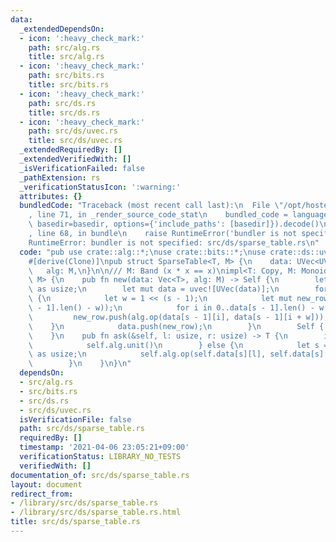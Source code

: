 ```yaml
---
data:
  _extendedDependsOn:
  - icon: ':heavy_check_mark:'
    path: src/alg.rs
    title: src/alg.rs
  - icon: ':heavy_check_mark:'
    path: src/bits.rs
    title: src/bits.rs
  - icon: ':heavy_check_mark:'
    path: src/ds.rs
    title: src/ds.rs
  - icon: ':heavy_check_mark:'
    path: src/ds/uvec.rs
    title: src/ds/uvec.rs
  _extendedRequiredBy: []
  _extendedVerifiedWith: []
  _isVerificationFailed: false
  _pathExtension: rs
  _verificationStatusIcon: ':warning:'
  attributes: {}
  bundledCode: "Traceback (most recent call last):\n  File \"/opt/hostedtoolcache/Python/3.9.2/x64/lib/python3.9/site-packages/onlinejudge_verify/documentation/build.py\"\
    , line 71, in _render_source_code_stat\n    bundled_code = language.bundle(stat.path,\
    \ basedir=basedir, options={'include_paths': [basedir]}).decode()\n  File \"/opt/hostedtoolcache/Python/3.9.2/x64/lib/python3.9/site-packages/onlinejudge_verify/languages/user_defined.py\"\
    , line 68, in bundle\n    raise RuntimeError('bundler is not specified: {}'.format(path.as_posix()))\n\
    RuntimeError: bundler is not specified: src/ds/sparse_table.rs\n"
  code: "pub use crate::alg::*;\nuse crate::bits::*;\nuse crate::ds::uvec::*;\n\n\
    #[derive(Clone)]\npub struct SparseTable<T, M> {\n    data: UVec<UVec<T>>,\n \
    \   alg: M,\n}\n\n/// M: Band (x * x == x)\nimpl<T: Copy, M: Monoid<T>> SparseTable<T,\
    \ M> {\n    pub fn new(data: Vec<T>, alg: M) -> Self {\n        let height = data.len().ilog2()\
    \ as usize;\n        let mut data = uvec![UVec(data)];\n        for s in 1..=height\
    \ {\n            let w = 1 << (s - 1);\n            let mut new_row = UVec(Vec::with_capacity(data[s\
    \ - 1].len() - w));\n            for i in 0..data[s - 1].len() - w {\n       \
    \         new_row.push(alg.op(data[s - 1][i], data[s - 1][i + w]));\n        \
    \    }\n            data.push(new_row);\n        }\n        Self { data, alg }\n\
    \    }\n    pub fn ask(&self, l: usize, r: usize) -> T {\n        if l == r {\n\
    \            self.alg.unit()\n        } else {\n            let s = (r - l).ilog2()\
    \ as usize;\n            self.alg.op(self.data[s][l], self.data[s][r - (1 << s)])\n\
    \        }\n    }\n}\n"
  dependsOn:
  - src/alg.rs
  - src/bits.rs
  - src/ds.rs
  - src/ds/uvec.rs
  isVerificationFile: false
  path: src/ds/sparse_table.rs
  requiredBy: []
  timestamp: '2021-04-06 23:05:21+09:00'
  verificationStatus: LIBRARY_NO_TESTS
  verifiedWith: []
documentation_of: src/ds/sparse_table.rs
layout: document
redirect_from:
- /library/src/ds/sparse_table.rs
- /library/src/ds/sparse_table.rs.html
title: src/ds/sparse_table.rs
---
```

